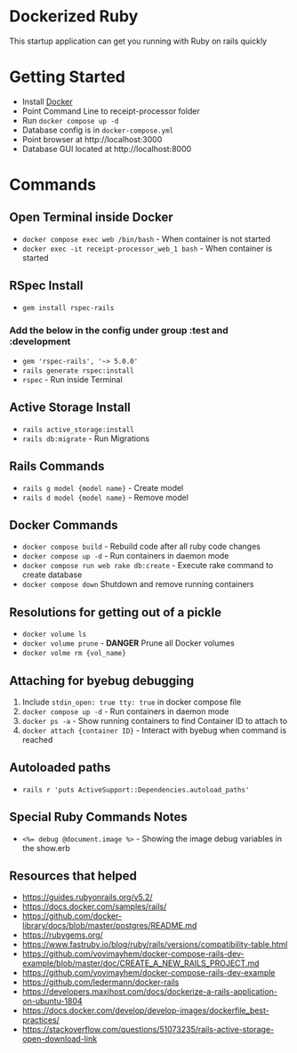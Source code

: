 # Dockerized Ruby
This startup application can get you running with Ruby on rails quickly

# Getting Started
* Install [Docker](https://www.docker.com/)
* Point Command Line to receipt-processor folder
* Run `docker compose up -d`
* Database config is in `docker-compose.yml`
* Point browser at http://localhost:3000
* Database GUI located at http://localhost:8000


# Commands

## Open Terminal inside Docker
* `docker compose exec web /bin/bash` - When container is not started
* `docker exec -it receipt-processor_web_1 bash` - When container is started

## RSpec Install
* `gem install rspec-rails`
### Add the below in the config under group :test and :development
* `gem 'rspec-rails', '~> 5.0.0'`
* `rails generate rspec:install`
* `rspec` - Run inside Terminal

## Active Storage Install
* `rails active_storage:install`
* `rails db:migrate` - Run Migrations

## Rails Commands
* `rails g model {model name}` - Create model
* `rails d model {model name}` - Remove model

## Docker Commands
* `docker compose build` - Rebuild code after all ruby code changes
* `docker compose up -d` - Run containers in daemon mode
* `docker compose run web rake db:create` - Execute rake command to create database
* `docker compose down` Shutdown and remove running containers

## Resolutions for getting out of a pickle
* `docker volume ls`
* `docker volume prune` - **DANGER** Prune all Docker volumes
* `docker volme rm {vol_name}`

## Attaching for byebug debugging
1. Include `stdin_open: true tty: true` in docker compose file
2. `docker compose up -d` - Run containers in daemon mode
3. `docker ps -a` - Show running containers to find Container ID to attach to
4. `docker attach {container ID}` - Interact with byebug when command is reached

## Autoloaded paths
* `rails r 'puts ActiveSupport::Dependencies.autoload_paths'`

## Special Ruby Commands Notes
* `<%= debug @document.image %>` - Showing the image debug variables in the show.erb

## Resources that helped
* https://guides.rubyonrails.org/v5.2/
* https://docs.docker.com/samples/rails/
* https://github.com/docker-library/docs/blob/master/postgres/README.md
* https://rubygems.org/
* https://www.fastruby.io/blog/ruby/rails/versions/compatibility-table.html
* https://github.com/vovimayhem/docker-compose-rails-dev-example/blob/master/doc/CREATE_A_NEW_RAILS_PROJECT.md
* https://github.com/vovimayhem/docker-compose-rails-dev-example
* https://github.com/ledermann/docker-rails
* https://developers.maxihost.com/docs/dockerize-a-rails-application-on-ubuntu-1804
* https://docs.docker.com/develop/develop-images/dockerfile_best-practices/
* https://stackoverflow.com/questions/51073235/rails-active-storage-open-download-link
